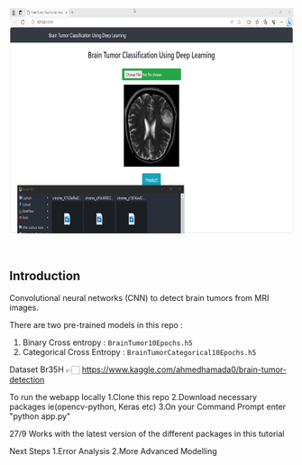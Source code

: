 <div align="center">
<p>
<img src="readme_images/test_example.gif" width="700" height="400"/>
</p>
<br>
<div>
</div>
</div>

## Introduction
Convolutional neural networks (CNN) to detect brain tumors from MRI images. 

There are two pre-trained models in this repo :

1. Binary Cross entropy :  `BrainTumor10Epochs.h5` 
2. Categorical Cross Entropy : `BrainTumorCategorical10Epochs.h5`


Dataset Br35H 👉🏻 https://www.kaggle.com/ahmedhamada0/brain-tumor-detection

To run the webapp locally
1.Clone this repo 
2.Download necessary packages ie(opencv-python, Keras etc)
3.On your Command Prompt enter "python app.py"


27/9
Works with the latest version of the different packages in this tutorial

Next Steps
1.Error Analysis
2.More Advanced Modelling



